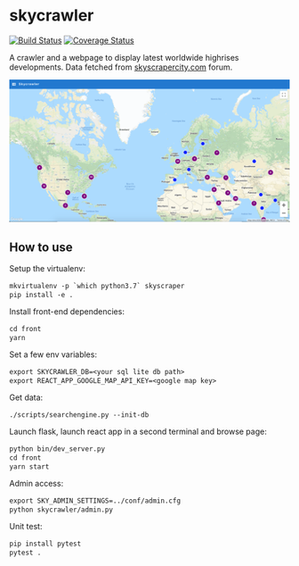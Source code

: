 # skycrawler

[![Build Status](https://travis-ci.org/waxisien/skycrawler.svg?branch=master)](https://travis-ci.org/waxisien/skycrawler)
[![Coverage Status](https://coveralls.io/repos/github/waxisien/skycrawler/badge.svg)](https://coveralls.io/github/waxisien/skycrawler)

A crawler and a webpage to display latest worldwide highrises developments. Data fetched from [skyscrapercity.com](http://www.skyscrapercity.com) forum.

![drawing](example-react.png)

## How to use

Setup the virtualenv:
```
mkvirtualenv -p `which python3.7` skyscraper
pip install -e .
```

Install front-end dependencies:
```
cd front
yarn
```

Set a few env variables:
```
export SKYCRAWLER_DB=<your sql lite db path>
export REACT_APP_GOOGLE_MAP_API_KEY=<google map key>
```

Get data:
```
./scripts/searchengine.py --init-db
```

Launch flask, launch react app in a second terminal and browse page:
```
python bin/dev_server.py
cd front
yarn start
```

Admin access:
```
export SKY_ADMIN_SETTINGS=../conf/admin.cfg
python skycrawler/admin.py
```

Unit test:
```
pip install pytest
pytest .
```
